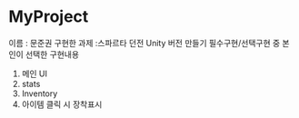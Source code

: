 # MyProject

이름 : 문준권
구현한 과제 :스파르타 던전 Unity 버전 만들기
필수구현/선택구현 중 본인이 선택한 구현내용
 1. 메인 UI
 2. stats
 3. Inventory
 4. 아이템 클릭 시 장착표시
